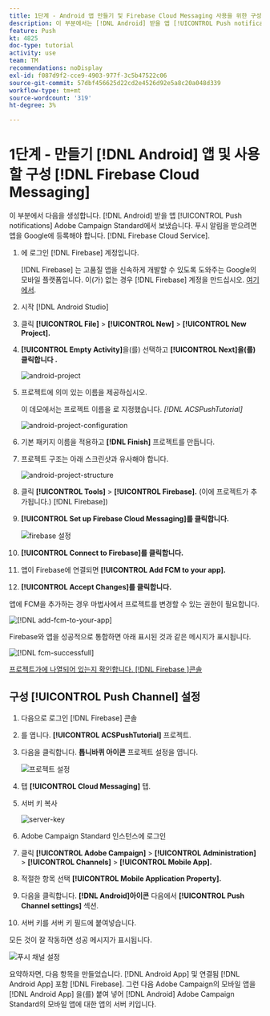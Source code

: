 ```yaml
---
title: 1단계 - Android 앱 만들기 및 Firebase Cloud Messaging 사용을 위한 구성
description: 이 부분에서는 [!DNL Android] 받을 앱 [!UICONTROL Push notifications] Adobe Campaign Standard에서 보냈습니다. 푸시 알림을 받으려면 앱을 Google에 등록해야 합니다. [!DNL Firebase Cloud Service].
feature: Push
kt: 4825
doc-type: tutorial
activity: use
team: TM
recommendations: noDisplay
exl-id: f087d9f2-cce9-4903-977f-3c5b47522c06
source-git-commit: 57dbf456625d22cd2e4526d92e5a8c20a048d339
workflow-type: tm+mt
source-wordcount: '319'
ht-degree: 3%

---
```


# 1단계 - 만들기 [!DNL Android] 앱 및 사용할 구성 [!DNL Firebase Cloud Messaging]

이 부분에서 다음을 생성합니다. [!DNL Android] 받을 앱 [!UICONTROL Push notifications] Adobe Campaign Standard에서 보냈습니다. 푸시 알림을 받으려면 앱을 Google에 등록해야 합니다. [!DNL Firebase Cloud Service].

1. 에 로그인 [!DNL Firebase] 계정입니다.

   [!DNL Firebase] 는 고품질 앱을 신속하게 개발할 수 있도록 도와주는 Google의 모바일 플랫폼입니다. 이(가) 없는 경우 [!DNL Firebase] 계정을 만드십시오. [여기에서](https://firebase.google.com).

2. 시작 [!DNL Android Studio]
3. 클릭 **[!UICONTROL File]** > **[!UICONTROL New]** > **[!UICONTROL New Project].**
4. **[!UICONTROL Empty Activity]**&#x200B;을(를) 선택하고 **[!UICONTROL Next]을(를) 클릭합니다 .**

   ![android-project](assets/android-project.PNG)

5. 프로젝트에 의미 있는 이름을 제공하십시오.

   이 데모에서는 프로젝트 이름을 로 지정했습니다. *[!DNL ACSPushTutorial]*

   ![android-project-configuration](assets/android-project-configuration.PNG)

6. 기본 패키지 이름을 적용하고 **[!DNL Finish]** 프로젝트를 만듭니다.
7. 프로젝트 구조는 아래 스크린샷과 유사해야 합니다.

   ![android-project-structure](assets/android-project-structure.PNG)

8. 클릭 **[!UICONTROL Tools]** > **[!UICONTROL Firebase].** (이에 프로젝트가 추가됩니다.) [!DNL Firebase])
9. **[!UICONTROL Set up Firebase Cloud Messaging]를 클릭합니다.**

   ![firebase 설정](assets/android-project-firebase-messaging.PNG)

10. **[!UICONTROL Connect to Firebase]를 클릭합니다.**
11. 앱이 Firebase에 연결되면 **[!UICONTROL Add FCM to your app].**
12. **[!UICONTROL Accept Changes]를 클릭합니다.**

   앱에 FCM을 추가하는 경우 마법사에서 프로젝트를 변경할 수 있는 권한이 필요합니다.

   ![[!DNL add-fcm-to-your-app]](assets/firebase-add-fcm-to-app.PNG)

Firebase와 앱을 성공적으로 통합하면 아래 표시된 것과 같은 메시지가 표시됩니다.

![[!DNL fcm-successfull]](assets/android-firebase-success.PNG)

[프로젝트가에 나열되어 있는지 확인합니다. [!DNL Firebase ]콘솔](https://console.firebase.google.com/)

## 구성 [!UICONTROL Push Channel] 설정

1. 다음으로 로그인 [!DNL Firebase] 콘솔
2. 를 엽니다. **[!UICONTROL ACSPushTutorial]** 프로젝트.
3. 다음을 클릭합니다. **톱니바퀴 아이콘** 프로젝트 설정을 엽니다.

   ![프로젝트 설정](assets/firebase-project-settings.PNG)

4. 탭 **[!UICONTROL Cloud Messaging]** 탭.
5. 서버 키 복사

   ![server-key](assets/firebase-server-key.PNG)

6. Adobe Campaign Standard 인스턴스에 로그인
7. 클릭 **[!UICONTROL Adobe Campaign]** > **[!UICONTROL Administration]** > **[!UICONTROL Channels]** > **[!UICONTROL Mobile App].**
8. 적절한 항목 선택 **[!UICONTROL Mobile Application Property].**
9. 다음을 클릭합니다. **[!DNL Android]아이콘** 다음에서 **[!UICONTROL Push Channel settings]** 섹션.
10. 서버 키를 서버 키 필드에 붙여넣습니다.

모든 것이 잘 작동하면 성공 메시지가 표시됩니다.

![푸시 채널 설정](assets/push-channel-settings.PNG)

요약하자면, 다음 항목을 만들었습니다. [!DNL Android App] 및 연결됨 [!DNL Android App] 포함 [!DNL Firebase]. 그런 다음 Adobe Campaign의 모바일 앱을 [!DNL Android App] 을(를) 붙여 넣어 [!DNL Android] Adobe Campaign Standard의 모바일 앱에 대한 앱의 서버 키입니다.
